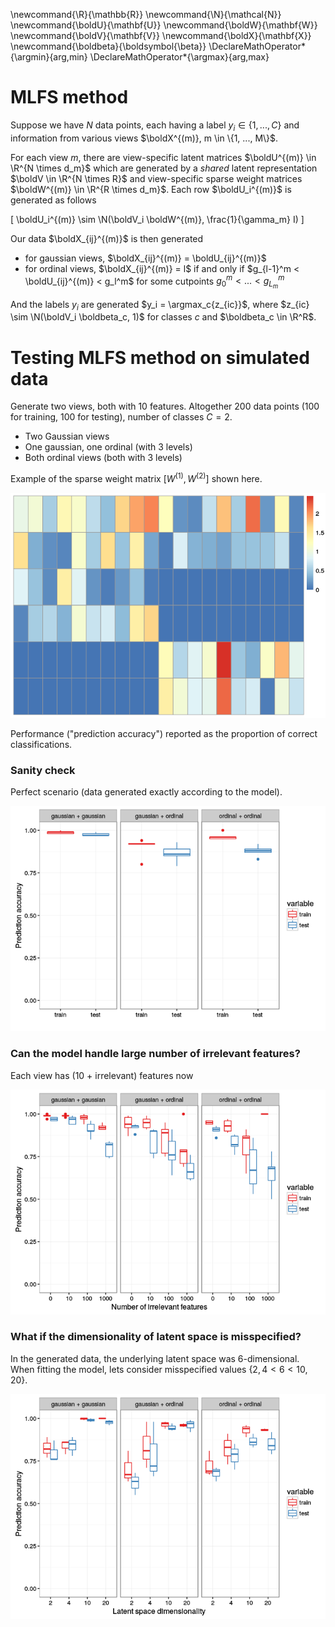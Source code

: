 
\newcommand{\R}{\mathbb{R}}
\newcommand{\N}{\mathcal{N}}
\newcommand{\boldU}{\mathbf{U}}
\newcommand{\boldW}{\mathbf{W}}
\newcommand{\boldV}{\mathbf{V}}
\newcommand{\boldX}{\mathbf{X}}
\newcommand{\boldbeta}{\boldsymbol{\beta}}
\DeclareMathOperator*{\argmin}{arg\,min}
\DeclareMathOperator*{\argmax}{arg\,max}

# MLFS method

Suppose we have $N$ data points, each having a label $y_i \in \{1, ..., C\}$ and information from various views $\boldX^{(m)}, m \in \{1, ..., M\}$. 

For each view $m$, there are view-specific latent matrices $\boldU^{(m)} \in \R^{N \times d_m}$ which are generated by a *shared* latent representation $\boldV \in \R^{N \times R}$ and view-specific sparse weight matrices $\boldW^{(m)} \in \R^{R \times d_m}$. Each row $\boldU_i^{(m)}$ is generated as follows

\[
\boldU_i^{(m)} \sim \N(\boldV_i \boldW^{(m)}, \frac{1}{\gamma_m} I)
\]

Our data $\boldX_{ij}^{(m)}$ is then generated

- for gaussian views, $\boldX_{ij}^{(m)} = \boldU_{ij}^{(m)}$
- for ordinal views, $\boldX_{ij}^{(m)} = l$ if and only if $g_{l-1}^m < \boldU_{ij}^{(m)} < g_l^m$ for some cutpoints $g_0^m < ... < g_{L_m}^m$

And the labels $y_i$ are generated $y_i = \argmax_c{z_{ic}}$, where $z_{ic} \sim \N(\boldV_i \boldbeta_c, 1)$ for classes $c$ and $\boldbeta_c \in \R^R$. 


# Testing MLFS method on simulated data

Generate two views, both with 10 features. Altogether 200 data points (100 for training, 100 for testing), number of classes $C=2$. 

- Two Gaussian views
- One gaussian, one ordinal (with 3 levels)
- Both ordinal views (both with 3 levels)

Example of the sparse weight matrix $[W^{(1)}, W^{(2)}]$ shown here. 


![](experiment1_files/figure-html/unnamed-chunk-1-1.png)

Performance ("prediction accuracy") reported as the proportion of correct classifications. 

### Sanity check

Perfect scenario (data generated exactly according to the model). 

![](experiment1_files/figure-html/unnamed-chunk-2-1.png)



### Can the model handle large number of irrelevant features?

Each view has (10 + irrelevant) features now

![](experiment1_files/figure-html/unnamed-chunk-3-1.png)

### What if the dimensionality of latent space is misspecified?

In the generated data, the underlying latent space was 6-dimensional. When fitting the model, lets consider misspecified values $\{2, 4 < 6 < 10, 20\}$. 

![](experiment1_files/figure-html/unnamed-chunk-4-1.png)
